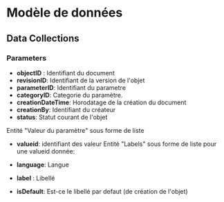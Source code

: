 # Modèle de données

## Data Collections

### Parameters

- **objectID** : Identifiant du document
- **revisionID**: Identifiant de la version de l'objet
- **parameterID**: Identifiant du parametre
- **categoryID**: Categorie du paramètre.
- **creationDateTime**: Horodatage de la création du document
- **creationBy**: Identifiant du créateur
- **status**: Statut courant de l'objet

Entité "Valeur du paramètre" sous forme de liste

- **valueid**: identifiant des valeur
Entité "Labels" sous forme de liste pour une valueid donnée:

- **language**: Langue
- **label** : Libellé
- **isDefault**: Est-ce le libellé par defaut (de création de l'objet)
